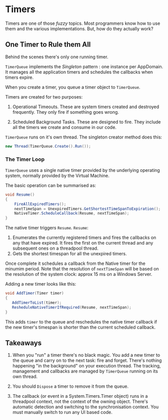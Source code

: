 # Timers

Timers are one of those *fuzzy* topics.  Most programmers know how to use them and the various implementations.  But, how do they actually work?  

## One Timer to Rule them All

Behind the scenes there's only one running timer.

`TimerQueue` implements the *Singleton* pattern : one instance per AppDomain.  It manages all the application timers and schedules the callbacks when timers expire.

When you create a timer, you queue a timer object to `TimerQueue`. 

Timers are created for two purposes:

1. Operational Timeouts.  These are system timers created and destroyed frequently. They only fire if something goes wrong.

2. Scheduled Background Tasks.  These are designed to fire.  They include all the timers we create and consume in our code.

`TimerQueue` runs on it's own thread.  The singleton creator method does this:

```csharp
new Thread(TimerQueue.Create().Run());
```

### The Timer Loop

`TimerQueue` uses a single native timer provided by the underlying operating system, normally provided by the Virtual Machine.

The basic operation can be summarised as:

```csharp
void Resume()
{
    FireAllExpiredTimers();
    nextTimeSpan = UnexpiredTimers.GetShortestTimeSpanToExpiration();
    NativeTimer.ScheduleCallback(Resume, nextTimeSpan);
}
```

The native timer triggers `Resume`.  `Resume`:

1. Enumerates the currently registered timers and fires the callbacks on any that have expired.  It fires the first on the current thread and any subsequent ones on a threadpool thread.  
1. Gets the shortest timespan for all the unexpired timers.

Once complete it schedules a callback from the Native timer for the minumim period.  Note that the resolution of `nextTimeSpan` will be based on the resolution of the system clock: approx 15 ms on a Windows Server.   

Adding a new timer looks like this:

```csharp
void AddTimer(Timer timer)
{
   AddTimerToList(timer);
   ResheduleNativeTimerIfRequired(Resume, nextTimeSpan);
}
```

This adds `timer` to the queue and reschedules the native timer callback if the new timer's timespan is shorter than the current scheduled callback.

## Takeaways

1. When you "run" a timer there's no black magic.  You add a new timer to the queue and carry on to the next task: fire and forget.  There's nothing happening "in the background" on your execution thread.  The tracking, management and callbacks are managed by `TimerQueue` running on its own thread.

1. You should `Dispose` a timer to remove it from the queue.

1. The callback (or event in a System.Timers.Timer object) runs in a threadpool context, not the context of the owning object.  There's automatic detection and switching to the synchronisation context.  You must manually switch to run any UI based code.



